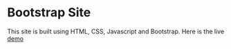 # Bootstrap Site
This site is built using HTML, CSS, Javascript and Bootstrap.
Here is the live [demo](https://www.github.com/rizwanahmed19/bootstrap-site "Live Demo of the site")